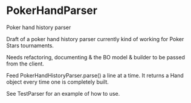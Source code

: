 # PokerHandParser
Poker hand history parser

Draft of a poker hand history parser currently kind of working for Poker Stars tournaments.

Needs refactoring, documenting & the BO model & builder to be passed from the client.

Feed PokerHandHistoryParser.parse() a line at a time.  It returns a Hand object every time one is completely built.

See TestParser for an example of how to use.
